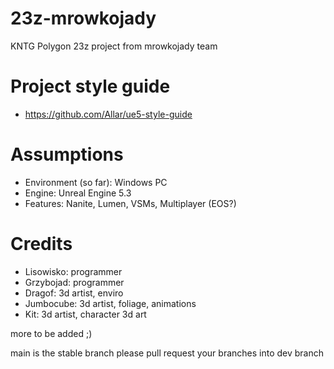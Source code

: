 # 23z-mrowkojady
KNTG Polygon 23z project from mrowkojady team

# Project style guide
- https://github.com/Allar/ue5-style-guide

# Assumptions
- Environment (so far): Windows PC
- Engine: Unreal Engine 5.3
- Features: Nanite, Lumen, VSMs, Multiplayer (EOS?)

# Credits
- Lisowisko: programmer
- Grzybojad: programmer
- Dragof: 3d artist, enviro
- Jumbocube: 3d artist, foliage, animations
- Kit: 3d artist, character 3d art

more to be added ;)

main is the stable branch
please pull request your branches into dev branch